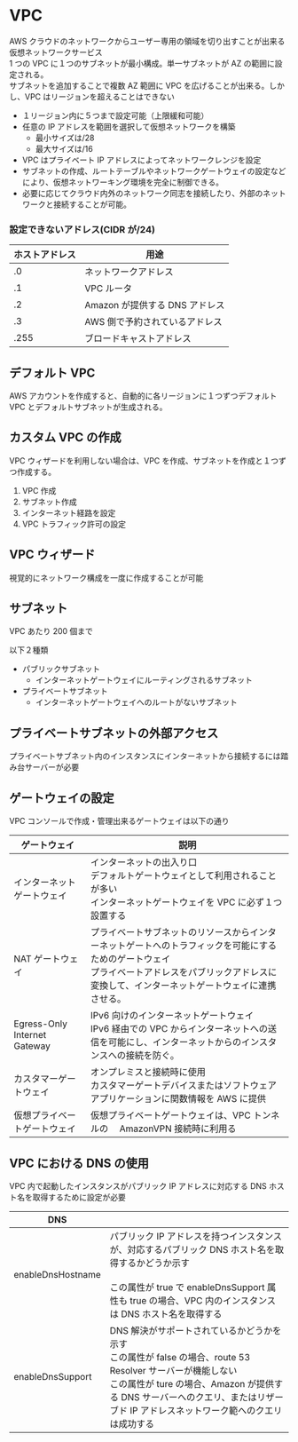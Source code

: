 # VPC

AWS クラウドのネットワークからユーザー専用の領域を切り出すことが出来る仮想ネットワークサービス<br>
1 つの VPC に１つのサブネットが最小構成。単一サブネットが AZ の範囲に設定される。<br>
サブネットを追加することで複数 AZ 範囲に VPC を広げることが出来る。しかし、VPC はリージョンを超えることはできない<br>

- １リージョン内に５つまで設定可能（上限緩和可能）
- 任意の IP アドレスを範囲を選択して仮想ネットワークを構築
  - 最小サイズは/28
  - 最大サイズは/16
- VPC はプライベート IP アドレスによってネットワークレンジを設定
- サブネットの作成、ルートテーブルやネットワークゲートウェイの設定などにより、仮想ネットワーキング環境を完全に制御できる。
- 必要に応じてクラウド内外のネットワーク同志を接続したり、外部のネットワークと接続することが可能。

### 設定できないアドレス(CIDR が/24)

| ホストアドレス | 用途                           |
| -------------- | ------------------------------ |
| .0             | ネットワークアドレス           |
| .1             | VPC ルータ                     |
| .2             | Amazon が提供する DNS アドレス |
| .3             | AWS 側で予約されているアドレス |
| .255           | ブロードキャストアドレス       |

## デフォルト VPC

AWS アカウントを作成すると、自動的に各リージョンに１つずつデフォルト VPC とデフォルトサブネットが生成される。

## カスタム VPC の作成

VPC ウィザードを利用しない場合は、VPC を作成、サブネットを作成と１つずつ作成する。

1. VPC 作成
1. サブネット作成
1. インターネット経路を設定
1. VPC トラフィック許可の設定

## VPC ウィザード

視覚的にネットワーク構成を一度に作成することが可能

## サブネット

VPC あたり 200 個まで<br>

以下２種類

- パブリックサブネット
  - インターネットゲートウェイにルーティングされるサブネット
- プライベートサブネット
  - インターネットゲートウェイへのルートがないサブネット

## プライベートサブネットの外部アクセス

プライベートサブネット内のインスタンスにインターネットから接続するには踏み台サーバーが必要

## ゲートウェイの設定

VPC コンソールで作成・管理出来るゲートウェイは以下の通り

| ゲートウェイ                 | 説明                                                                                                                                                                                                   |
| ---------------------------- | ------------------------------------------------------------------------------------------------------------------------------------------------------------------------------------------------------ |
| インターネットゲートウェイ   | インターネットの出入り口<br>デフォルトゲートウェイとして利用されることが多い<br>インターネットゲートウェイを VPC に必ず１つ設置する                                                                    |
| NAT ゲートウェイ             | プライベートサブネットのリソースからインターネットゲートへのトラフィックを可能にするためのゲートウェイ<br>プライベートアドレスをパブリックアドレスに変換して、インターネットゲートウェイに連携させる。 |
| Egress-Only Internet Gateway | IPv6 向けのインターネットゲートウェイ<br>IPv6 経由での VPC からインターネットへの送信を可能にし、インターネットからのインスタンスへの接続を防ぐ。                                                      |
| カスタマーゲートウェイ       | オンプレミスと接続時に使用<br>カスタマーゲートデバイスまたはソフトウェアアプリケーションに関数情報を AWS に提供                                                                                        |
| 仮想プライベートゲートウェイ | 仮想プライベートゲートウェイは、VPC トンネルの　 AmazonVPN 接続時に利用る                                                                                                                              |

## VPC における DNS の使用

VPC 内で起動したインスタンスがパブリック IP アドレスに対応する DNS ホスト名を取得するために設定が必要

| DNS               |                                                                                                                                                                                                                                                   |
| ----------------- | ------------------------------------------------------------------------------------------------------------------------------------------------------------------------------------------------------------------------------------------------- |
| enableDnsHostname | パブリック IP アドレスを持つインスタンスが、対応するパブリック DNS ホスト名を取得するかどうか示す<br><br>この属性が true で enableDnsSupport 属性も true の場合、VPC 内のインスタンスは DNS ホスト名を取得する                                    |
| enableDnsSupport  | DNS 解決がサポートされているかどうかを示す<br>この属性が false の場合、route 53 Resolver サーバーが機能しない<br>この属性が ture の場合、Amazon が提供する DNS サーバーへのクエリ、またはリザーブド IP アドレスネットワーク範へのクエリは成功する |
